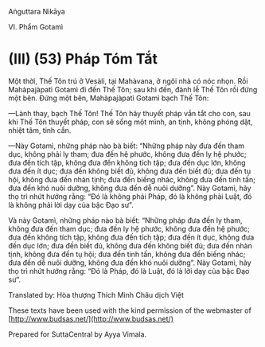 Aṅguttara Nikāya

VI. Phẩm Gotamì

# (III) (53) Pháp Tóm Tắt

Một thời, Thế Tôn trú ở Vesàli, tại Mahàvana, ở ngôi nhà có nóc nhọn. Rồi Mahàpajàpatì Gotamì đi đến Thế Tôn; sau khi đến, đảnh lễ Thế Tôn rồi đứng một bên. Ðứng một bên, Mahàpajàpatì Gotamì bạch Thế Tôn:

—Lành thay, bạch Thế Tôn! Thế Tôn hãy thuyết pháp vắn tắt cho con, sau khi Thế Tôn thuyết pháp, con sẽ sống một mình, an tịnh, không phóng dật, nhiệt tâm, tinh cần.

—Này Gotamì, những pháp nào bà biết: “Những pháp này đưa đến tham dục, không phải ly tham; đưa đến hệ phước, không đưa đến ly hệ phước; đưa đến tích tập, không đưa đến không tích tập; đưa đến dục lớn, không đưa đến ít dục; đưa đến không biết đủ, không đưa đến biết đủ; đưa đến tụ hội, không đưa đến nhàn tịnh; đưa đến biếng nhác, không đưa đến tinh tấn; đưa đến khó nuôi dưỡng, không đưa đến dễ nuôi dưỡng”. Này Gotamì, hãy thọ trì nhứt hướng rằng: “Ðó là không phải Pháp, đó là không phải Luật, đó là không phải lời dạy của bậc Ðạo sư”.

Và này Gotamì, những pháp nào bà biết: “Những pháp đưa đến ly tham, không đưa đến tham dục; đưa đến ly hệ phước, không đưa đến hệ phước; đưa đến không tích tập, không đưa đến tích tập; đưa đến ít dục, không đưa đến dục lớn; đưa đến biết đủ, không đưa đến không biết đủ; đưa đến nhàn tịnh, không đưa đến tụ hội; đưa đến tinh tấn, không đưa đến biếng nhác; đưa đến dễ nuôi dưỡng, không đưa đến khó nuôi dưỡng”. Này Gotamì, hãy thọ trì nhứt hướng rằng: “Ðó là Pháp, đó là Luật, đó là lời dạy của bậc Ðạo sư”.

Translated by: Hòa thượng Thích Minh Châu dịch Việt

These texts have been used with the kind permission of the webmaster of [http://www.budsas.net/](http://www.budsas.net/)

Prepared for SuttaCentral by Ayya Vimala.